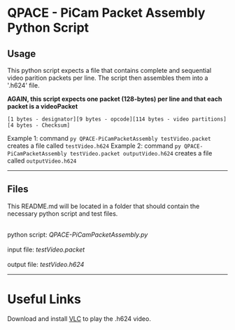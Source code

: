 # QPACE - PiCam Packet Assembly Python Script

## Usage
This python script expects a file that contains complete and sequential video parition packets per line. The script then assembles them into a '.h624' file.

**AGAIN, this script expects one packet (128-bytes) per line and that each packet is a videoPacket**

`[1 bytes - designator][9 bytes - opcode][114 bytes - video partitions][4 bytes - Checksum]`

Example 1:  command `py QPACE-PiCamPacketAssembly testVideo.packet` creates  a file called `testVideo.h624`
Example 2:  command `py QPACE-PiCamPacketAssembly testVideo.packet outputVideo.h624` creates a file called `outputVideo.h624`

----
## Files
This README.md will be located in a folder  that should contain the necessary python script and test files.

<br> python script: *QPACE-PiCamPacketAssembly.py* </br>
<br> input file: *testVideo.packet* </br>
<br> output file: *testVideo.h624* </br>

----
# Useful Links
Download and install [VLC](https://www.videolan.org/vlc/index.html) to play the .h624 video.
